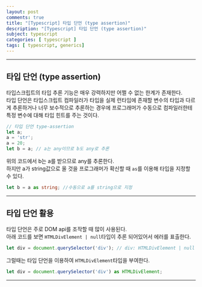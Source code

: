```yaml
---
layout: post
comments: true
title: "[Typescript] 타입 단언 (type assertion)"
description: "[Typescript] 타입 단언 (type assertion)"
subject: typescript
categories: [ typescript ]
tags: [ typescript, generics]
---
```


<hr>

## 타입 단언 (type assertion)

타입스크립트의 타입 추론 기능은 매우 강력하지만 어쩔 수 없는 한계가 존재한다.  
타입 단언은 타입스크립트 컴파일러가 타입을 실제 런타임에 존재할 변수의 타입과 다르게 추론하거나 너무 보수적으로 추론하는 경우에 프로그래머가 수동으로 컴파일러한테 특정 변수에 대해 타입 힌트를 주는 것이다.  

```typescript
// 타입 단언 type-assertion
let a;
a = 'str';
a = 20;
let b = a; // a는 any이므로 b도 any로 추론
```

위의 코드에서 b는 a를 받으므로 any를 추론한다.  
하지만 a가 string값으로 올 것을 프로그래머가 확신할 때 `as`를 이용해 타입을 지정할 수 있다.

```typescript
let b = a as string; //수동으로 a를 string으로 지정
```

<hr>

## 타입 단언 활용

타입 단언은 주로 DOM api를 조작할 때 많이 사용된다.  
아래 코드를 보면 `HTMLDivElement | null`타입이 추론 되어있어서 에러를 표출한다.

```typescript
let div = document.querySelector('div'); // div: HTMLDivElement | null
```

그럴때는 타입 단언을 이용하여 `HTMLDivElement`타입을 부여한다.  

```typescript
let div = document.querySelector('div') as HTMLDivElement; 
```


<hr>
